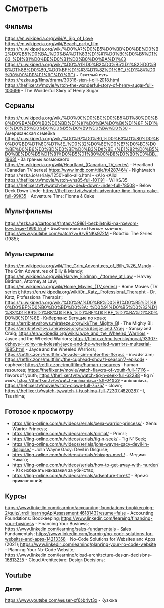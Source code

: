 # Смотреть

## Фильмы

https://en.wikipedia.org/wiki/A_Sip_of_Love
https://en.wikipedia.org/wiki/Beach_party_film
https://ru.wikipedia.org/wiki/%D0%A7%D0%B5%D0%BB%D0%BE%D0%B2%D0%B5%D0%BA_%D0%BA%D1%83%D1%81%D0%B0%D0%B5%D1%82_%D1%81%D0%BE%D0%B1%D0%B0%D0%BA%D1%83
https://ru.wikipedia.org/wiki/%D0%A1%D0%B2%D0%B5%D1%82%D0%BB%D1%8B%D0%B9_%D0%BF%D1%83%D1%82%D1%8C_(%D1%84%D0%B8%D0%BB%D1%8C%D0%BC) - Светлый путь
https://rezka.ag/films/drama/30316-sten-i-olli-2018.html
https://theflixer.tv/movie/watch-the-wonderful-story-of-henry-sugar-full-100696 - The Wonderful Story of Henry Sugar

## Сериалы

https://ru.wikipedia.org/wiki/%D0%90%D0%BC%D0%B5%D1%80%D0%B8%D0%BA%D0%B0%D0%BD%D1%81%D0%BA%D0%B0%D1%8F_%D1%81%D0%B5%D0%BC%D0%B5%D0%B9%D0%BA%D0%B0 - Американская семейка
https://ru.wikipedia.org/wiki/%D0%97%D0%B0_%D0%B3%D1%80%D0%B0%D0%BD%D1%8C%D1%8E_%D0%B2%D0%BE%D0%B7%D0%BC%D0%BE%D0%B6%D0%BD%D0%BE%D0%B3%D0%BE_(%D1%82%D0%B5%D0%BB%D0%B5%D1%81%D0%B5%D1%80%D0%B8%D0%B0%D0%BB,_1963) - За гранью возможного
https://en.wikipedia.org/wiki/Heartland_(Canadian_TV_series) - Heartland (Canadian TV series)
https://www.imdb.com/title/tt4287464/ - Nightwatch
https://rezka.io/serialy/12501-allo-allo.html - «Allo «Allo!
https://theflixer.tv/movie/watch-vhs85-full-101191 - V/H/S/85
https://theflixer.tv/tv/watch-below-deck-down-under-full-78508 - Below Deck Down Under
https://theflixer.tv/tv/watch-adventure-time-fionna-cake-full-99835 - Adventure Time: Fionna & Cake

## Мультфильмы

https://rezka.ag/cartoons/fantasy/49861-bezbiletniki-na-noevom-kovchege-1988.html - Безбилетники на Ноевом ковчеге;
https://www.youtube.com/watch?v=9zvRNKs9Z2M - Robotix: The Series (1985);

## Мультсериалы

https://en.wikipedia.org/wiki/The_Grim_Adventures_of_Billy_%26_Mandy - The Grim Adventures of Billy & Mandy;
https://en.wikipedia.org/wiki/Harvey_Birdman,_Attorney_at_Law - Harvey Birdman, Attorney at Law;
https://en.wikipedia.org/wiki/Home_Movies_(TV_series) - Home Movies (TV series);
https://en.wikipedia.org/wiki/Dr._Katz,_Professional_Therapist - Dr. Katz, Professional Therapist;
https://ru.wikipedia.org/wiki/%D0%9A%D0%B8%D0%B1%D0%B5%D1%80%D0%BF%D0%B0%D0%BD%D0%BA:_%D0%91%D0%B5%D0%B3%D1%83%D1%89%D0%B8%D0%B5_%D0%BF%D0%BE_%D0%BA%D1%80%D0%B0%D1%8E - Киберпанк: Бегущие по краю;
https://terribletvshows.miraheze.org/wiki/The_Mighty_B! - The Mighty B!;
https://terribletvshows.miraheze.org/wiki/Sanjay_and_Craig - Sanjay and Craig;
https://en.wikipedia.org/wiki/Jayce_and_the_Wheeled_Warriors - Jayce and the Wheeled Warriors;
https://filmix.ac/multserialy/nocat/93307-dzheys-i-voiny-na-kolesah-jayce-and-the-wheeled-warriors-multserial-1985.html - Jayce and the Wheeled Warriors;
https://zetflix.zone/multfilmy/invader-zim-enter-the-florpus - invader zim;
https://zetflix.zone/multfilmy/the-cuphead-show/1-season/7-episode - cuphead;
https://zetflix.zone/multfilmy/human-resources - human resources;
https://theflixer.tv/movie/watch-flavors-of-youth-full-17116 - flavors of youth;
https://theflixer.tv/tv/watch-tig-n-seek-full-62288 - tig n` seek;
https://theflixer.tv/tv/watch-animaniacs-full-64959 - animaniacs;
https://theflixer.tv/movie/watch-clown-full-75757 - clown;
https://theflixer.tv/watch-tv/watch-i-tsushima-full-72307.4820287 - I, Tsushima;

## Готовое к просмотру

- https://ling-online.com/ru/videos/serials/xena-warrior-princess/ - Xena: Warrior Princess;
- https://ling-online.com/ru/videos/serials/primal/ - Primal;
- https://ling-online.com/ru/videos/serials/tig-n-seek/ - Tig N' Seek;
- https://ling-online.com/ru/videos/serials/john-wayne-gacy-devil-in-disguise/ - John Wayne Gacy: Devil in Disguise;
- https://ling-online.com/ru/videos/serials/chicago-med_/ - Медики Чикаго;
- https://ling-online.com/ru/videos/serials/how-to-get-away-with-murder/ - Как избежать наказания за убийство;
- https://ling-online.com/ru/videos/serials/adventure-time/# - Время приключений;

## Курсы

https://www.linkedin.com/learning/accounting-foundations-bookkeeping-2/quiz/urn:li:learningApiAssessment:4618143?resume=false - Accounting Foundations: Bookkeeping;
https://www.linkedin.com/learning/financing-your-business - Financing Your Business;
https://www.linkedin.com/learning/sales-fundamentals - Sales Fundamentals;
https://www.linkedin.com/learning/no-code-solutions-for-websites-and-apps-14213368 - No-Code Solutions for Websites and Apps (2021);
https://www.linkedin.com/learning/planning-your-no-code-website - Planning Your No-Code Website;
https://www.linkedin.com/learning/cloud-architecture-design-decisions-16813225 - Cloud Architecture: Design Decisions;

## Youtube

### Детям

https://www.youtube.com/@user-xf6bb4vt3x - Кузюка
